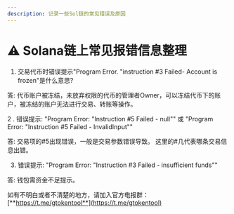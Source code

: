 ```yaml
---
description: 记录一些Sol链的常见错误及原因
---
```


# ⚠️ Solana链上常见报错信息整理

1. 交易代币时错误提示"Program Error. "instruction #3 Failed- Account is frozen"是什么意思?

答: 代币账户被冻结，未放弃权限的代币的管理者Owner，可以冻结代币下的账户，被冻结的账户无法进行交易、转账等操作。

2 . 错误提示: "Program Error: "Instruction #5 Failed - null"" 或 "Program Error: "Instruction #5 Failed - InvalidInput""

答: 交易项的#5出现错误，一般是交易参数错误导致。 这里的#几代表哪条交易信息出错。

3. 错误提示: "Program Error: "Instruction #3 Failed - insufficient funds""

答: 钱包需资金不足提示。



如有不明白或者不清楚的地方，请加入官方电报群：[**https://t.me/gtokentool**](https://t.me/gtokentool)
